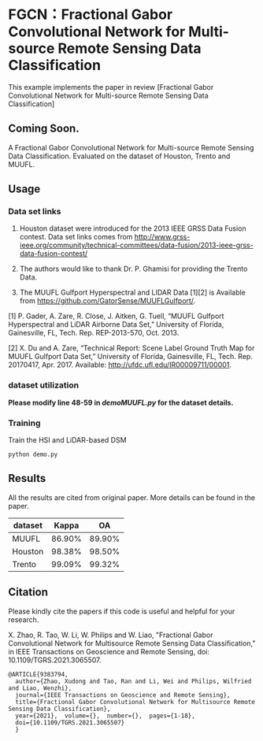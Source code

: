 # FGCN：Fractional Gabor Convolutional Network for Multi-source Remote Sensing Data Classification

This example implements the paper in review [Fractional Gabor Convolutional Network for Multi-source Remote Sensing Data Classification]

## Coming Soon. 

A Fractional Gabor Convolutional Network for Multi-source Remote Sensing Data Classification. Evaluated on the dataset of Houston, Trento and MUUFL. 

## Usage

### Data set links

1. Houston dataset were introduced for the 2013 IEEE GRSS Data Fusion contest. Data set links comes from http://www.grss-ieee.org/community/technical-committees/data-fusion/2013-ieee-grss-data-fusion-contest/

2. The authors would like to thank Dr. P. Ghamisi for providing the Trento Data. 

3. The MUUFL Gulfport Hyperspectral and LIDAR Data [1][2] is Available from https://github.com/GatorSense/MUUFLGulfport/.

[1] P. Gader, A. Zare, R. Close, J. Aitken, G. Tuell, “MUUFL Gulfport Hyperspectral and LiDAR Airborne Data Set,” University of Florida, Gainesville, FL, Tech. Rep. REP-2013-570, Oct. 2013.

[2] X. Du and A. Zare, “Technical Report: Scene Label Ground Truth Map for MUUFL Gulfport Data Set,” University of Florida, Gainesville, FL, Tech. Rep. 20170417, Apr. 2017. Available: http://ufdc.ufl.edu/IR00009711/00001.

### dataset utilization

**Please modify line 48-59 in *demoMUUFL.py* for the dataset details.**

### Training

Train the HSI and LiDAR-based DSM
```
python demo.py 
```

## Results
All the results are cited from original paper. More details can be found in the paper.

| dataset  	 | Kappa | OA      |
|---------- |-------  |--------|
| MUUFL    | 86.90%| 89.90% |
| Houston  | 98.38%| 98.50%|
| Trento    | 99.09%| 99.32% |

## Citation

Please kindly cite the papers if this code is useful and helpful for your research.

X. Zhao, R. Tao, W. Li, W. Philips and W. Liao, "Fractional Gabor Convolutional Network for Multisource Remote Sensing Data Classification," in IEEE Transactions on Geoscience and Remote Sensing, doi: 10.1109/TGRS.2021.3065507.
```
@ARTICLE{9383794,  
  author={Zhao, Xudong and Tao, Ran and Li, Wei and Philips, Wilfried and Liao, Wenzhi},  
  journal={IEEE Transactions on Geoscience and Remote Sensing},   
  title={Fractional Gabor Convolutional Network for Multisource Remote Sensing Data Classification},   
  year={2021},  volume={},  number={},  pages={1-18},  
  doi={10.1109/TGRS.2021.3065507}
  }

```



